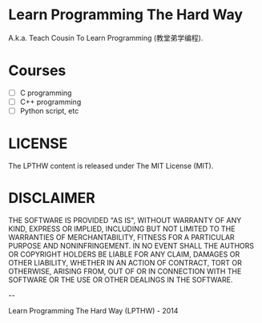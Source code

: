 Learn Programming The Hard Way
==============================

A.k.a. Teach Cousin To Learn Programming (教堂弟学编程).

Courses
=======

- [ ] C programming
- [ ] C++ programming
- [ ] Python script, etc

LICENSE
=======

The LPTHW content is released under The MIT License (MIT).

DISCLAIMER
==========

THE SOFTWARE IS PROVIDED "AS IS", WITHOUT WARRANTY OF ANY KIND, EXPRESS OR
IMPLIED, INCLUDING BUT NOT LIMITED TO THE WARRANTIES OF MERCHANTABILITY,
FITNESS FOR A PARTICULAR PURPOSE AND NONINFRINGEMENT. IN NO EVENT SHALL THE
AUTHORS OR COPYRIGHT HOLDERS BE LIABLE FOR ANY CLAIM, DAMAGES OR OTHER
LIABILITY, WHETHER IN AN ACTION OF CONTRACT, TORT OR OTHERWISE, ARISING FROM,
OUT OF OR IN CONNECTION WITH THE SOFTWARE OR THE USE OR OTHER DEALINGS IN THE
SOFTWARE.

--

Learn Programming The Hard Way (LPTHW) - 2014

